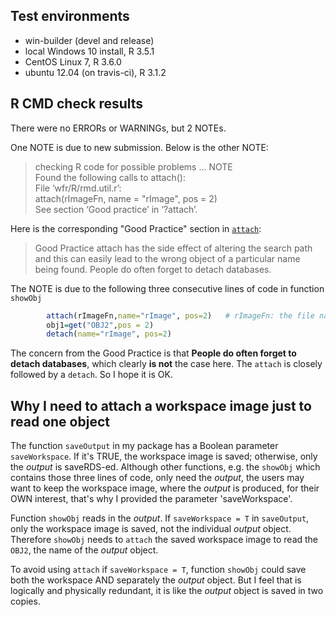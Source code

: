 ## Test environments
- win-builder (devel and release)
- local Windows 10 install, R 3.5.1
- CentOS Linux 7, R 3.6.0
- ubuntu 12.04 (on travis-ci), R 3.1.2


## R CMD check results
There were no ERRORs or WARNINGs, but 2 NOTEs. 

One NOTE is due to new submission. Below is the other NOTE:

> checking R code for possible problems ... NOTE  
  Found the following calls to attach():  
  File ‘wfr/R/rmd.util.r’:  
    attach(rImageFn, name = "rImage", pos = 2)  
  See section ‘Good practice’ in ‘?attach’.

Here is the corresponding "Good Practice" section in [`attach`](https://www.rdocumentation.org/packages/base/versions/3.6.1/topics/attach):
> Good Practice
attach has the side effect of altering the search path and this can easily lead to the wrong object of a particular name being found. People do often forget to detach databases.

The NOTE is due to the following three consecutive lines of code in function `showObj`
```r
        attach(rImageFn,name="rImage", pos=2)   # rImageFn: the file name of a workspace image saved in previous step.
        obj1=get("OBJ2",pos = 2)
        detach(name="rImage", pos=2)
```
The concern from the Good Practice is that **People do often forget to detach databases**, which clearly **is not** the case here. The `attach` is closely followed by a `detach`. So I hope it is OK.

## Why I need to attach a workspace image just to read one object
The function `saveOutput` in my package has a Boolean parameter `saveWorkspace`. If it's TRUE, the workspace image is saved; otherwise, only the _output_ is saveRDS-ed. Although other functions, e.g. the `showObj` which contains those three lines of code, only need the _output_, the users may want to keep the workspace image, where the _output_ is produced, for their OWN interest, that's why I provided the parameter 'saveWorkspace'.

Function `showObj` reads in the _output_. If `saveWorkspace = T` in `saveOutput`, only the workspace image is saved, not the individual _output_ object. Therefore `showObj` needs to `attach` the saved workspace image to read the `OBJ2`, the name of the _output_ object. 

To avoid using `attach` if `saveWorkspace = T`, function `showObj` could save both the workspace AND separately the _output_ object. But I feel that is logically and physically redundant, it is like the _output_ object is saved in two copies.

